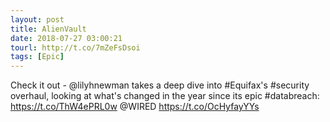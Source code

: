 ```yaml
---
layout: post
title: AlienVault
date: 2018-07-27 03:00:21
tourl: http://t.co/7mZeFsDsoi
tags: [Epic]
---
```

Check it out - @lilyhnewman takes a deep dive into #Equifax's #security overhaul, looking at what's changed in the year since its epic #databreach: https://t.co/ThW4ePRL0w @WIRED https://t.co/OcHyfayYYs